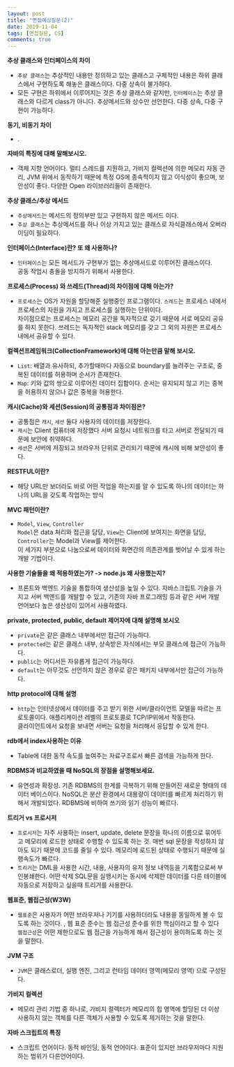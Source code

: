 ```yaml
---
layout: post
title: "면접예상질문(2)"
date: 2019-11-04
tags: [면접질문, CS]
comments: true
---
```



**추상 클래스와 인터페이스의 차이**
- `추상 클래스`는 추상적인 내용만 정의하고 있는 클래스고 구체적인 내용은 하위 클래스에서 구현하도록 해놓은 클래스이다. 다중 상속이 불가하다.
- 모든 구현은 하위에서 이루어지는 것은 추상 클래스와 같지만, `인터페이스`는 추상 클래스와 다르게 class가 아니다. 추상메서드와 상수만 선언한다. 다중 상속, 다중 구현이 가능하다.

**동기, 비동기 차이**
- .

**자바의 특징에 대해 말해보시오.**
- 객체 지향 언어이다. 멀티 스레드를 지원하고, 가비지 컬렉션에 의한 메모리 자동 관리,
JVM 위에서 동작하기 때문에 특정 OS에 종속적이지 않고 이식성이 좋으며, 보안성이 좋다.
다양한 Open 라이브러리들이 존재한다.

**추상 클래스/추상 메서드**
- `추상메서드`는 메서드의 정의부만 있고 구현하지 않은 메서드 이다.
- `추상 클래스`는 추상메서드를 하나 이상 가지고 있는 클래스로 자식클래스에서 오버라이딩이 필요하다.

**인터페이스(Interface)란? 또 왜 사용하나?**
- `인터페이스`는 모든 메서드가 구현부가 없는 추상메서드로 이루어진 클래스이다.<br>
  공동 작업시 충돌을 방지하기 위해서 사용한다.
  
**프로세스(Process) 와 쓰레드(Thread)의 차이점에 대해 아는가?**
- `프로세스`는 OS가 자원을 할당해준 실행중인 프로그램이다. `스레드`는 프로세스 내에서 프로세스의 자원을 가지고 프로세스를 실행하는 단위이다. <br>
  차이점으로는 프로세스는 메모리 공간을 독자적으로 갖기 때문에 서로 메모리 공유를 하지 못한다. 쓰레드는 독자적인 stack 메모리를 갖고 그 외의 자원은 프로세스 내에서 공유할 수 있다.

**컬렉션프레임워크(CollectionFramework)에 대해 아는만큼 말해 보시오.**
- `List`: 배열과 유사하되, 추가할때마다 자동으로 boundary를 늘려주는 구조로, 중복된 데이터를 허용하며 순서가 존재한다.
- `Map`: 키와 값의 쌍으로 이루어진 데이터 집합이다. 순서는 유지되지 않고 키는 중복을 허용하지 않으나 값은 중복을 허용한다. 

**캐시(Cache)와 세션(Session)의 공통점과 차이점은?**
- 공통점은 `캐시`, `세션` 둘다 사용자의 데이터를 저장한다.
- `캐시`는 Client 컴퓨터에 저장했다 서버 요청시 네트워크를 타고 서버로 전달되기 때문에 보안에 취약하다.
- `세션`은 서버에 저장되고 브라우저 단위로 관리되기 때문에 캐시에 비해 보안성이 좋다.

**RESTFUL이란?**
- 해당 URL만 보더라도 바로 어떤 작업을 하는지를 알 수 있도록 하나의 데이터는 하나의 
URL을 갖도록 작업하는 방식

**MVC 패턴이란?**
- `Model`, `View`, `Controller` <br>
  `Model`은 data 처리와 접근을 담당, `View`는 Client에 보여지는 화면을 담당, `Controller`는 Model과 View를 제어한다.<br> 
  이 세가지 부분으로 나눔으로써 데이터와 화면간의 의존관계를 벗어날 수 있게 하는 개발 기법이다.

**사용한 기술들을 왜 적용하였는가? -> node.js 왜 사용했는지?**
- 프론트와 백엔드 기술을 통합하여 생산성을 높일 수 있다. 자바스크립트 기술을 가지고 서버 백엔드를 개발할 수 있고, 기존의 자바 프로그래밍 등과 같은 서버 개발 언어보다 높은 생산성이 있어서 사용하였다.

**private, protected, public, default 제어자에 대해 설명해 보시오**
- `private`은 같은 클래스 내부에서만 접근이 가능하다.
- `protected`는 같은 클래스 내부, 상속받은 자식에서는 부모 클래스에 접근이 가능하다.
- `public`는 어디서든 자유롭게 접근이 가능하다.
- `default`는 아무것도 선언하지 않은 경우로 같은 패키지 내부에서만 접근이 가능하다.

**http protocol에 대해 설명**
- `http`는 인터넷상에서 데이터를 주고 받기 위한 서버/클라이언트 모델을 따르는 프로토콜이다. 애플리케이션 레벨의 프로토콜로 TCP/IP위에서 작동한다.<br>
클라이언트에서 요청을 보내면 서버는 요청을 처리해서 응답할 수 있게 한다. 

**rdb에서 index사용하는 이유**
- Table에 대한 동작 속도를 높여주는 자료구조로서 빠른 검색을 가능하게 한다.

**RDBMS과 비교하였을 때 NoSQL의 장점을 설명해보세요.**
- 유연성과 확장성. 기존 RDBMS의 한계를 극복하기 위해 만들어진 새로운 형태의 데이터 베이스이다. NoSQL은 분산 환경에서 대용량이 데이터를 빠르게 처리하기 위해서 개발되었다. RDBMS에 비하여 쓰기와 읽기 성능이 빠르다.

**트리거 vs 프로시저**
- `프로시저`는 자주 사용하는 insert, update, delete 문장을 하나의 이름으로 묶어두고 메모리에 로드한 상태로 수행할 수 있도록 하는 것. 매번 sql 문장을 작성하지 않아도 되기 때문에 코드를 줄일 수 있다. 메모리에 로드된 상태로 수행되기 때문에 실행속도가 빠르다.
- `트리거`는 DML을 사용한 시간, 내용, 사용자의 유저 정보 내역등을 기록함으로써 부인봉쇄한다. 어떤 삭제 SQL문을 실행시키는 동시에 삭제한 데이터를 다른 테이블에 자동으로 저장하고 싶을때 트리거를 사용한다.

**웹표준, 웹접근성(W3W)**
- `웹표준`은 사용자가 어떤 브라우저나 기기를 사용하더라도 내용을 동일하게 볼 수 있도록  하는 것이다. , 웹 표준 준수는 웹 접근성 준수를 위한 핵심이라고 할 수 있다<br>
  `웹접근성`은 어떤 제한으로도 웹 접근을 가능하게 해서 접근성이 용이하도록 하는 것을 말한다.

**JVM 구조**
- `JVM`은 클래스로더, 실행 엔진, 그리고 런타임 데이터 영역(메모리 영역) 으로 구성된다.

**가비지 컬렉션**
- 메모리 관리 기법 중 하나로, 가비지 컬렉터가 메모리의 힙 영역에 할당된 더 이상 사용하지 않는 객체를 다른 객체가 사용할 수 있도록 제거하는 것을 말한다.

**자바 스크립트의 특징**
- 스크립트 언어이다. 동적 바인딩, 동적 언어이다. 표준이 있지만 브라우저마다 지원하는 범위가 다른언어이다.
